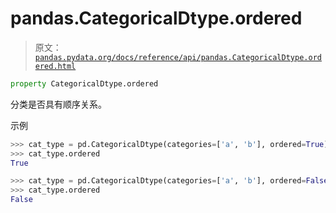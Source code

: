 # pandas.CategoricalDtype.ordered

> 原文：[`pandas.pydata.org/docs/reference/api/pandas.CategoricalDtype.ordered.html`](https://pandas.pydata.org/docs/reference/api/pandas.CategoricalDtype.ordered.html)

```py
property CategoricalDtype.ordered
```

分类是否具有顺序关系。

示例

```py
>>> cat_type = pd.CategoricalDtype(categories=['a', 'b'], ordered=True)
>>> cat_type.ordered
True 
```

```py
>>> cat_type = pd.CategoricalDtype(categories=['a', 'b'], ordered=False)
>>> cat_type.ordered
False 
```
